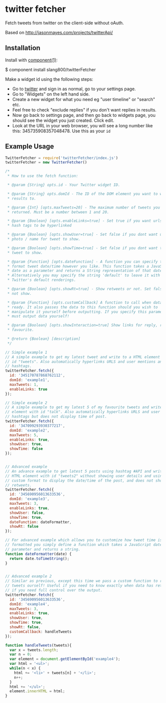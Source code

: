 # twitter fetcher
Fetch tweets from twitter on the client-side without oAuth.

Based on http://jasonmayes.com/projects/twitterApi/

## Installation

Install with [component(1)](http://component.io):

  $ component install slang800/twitterFetcher

Make a widget id using the following steps:
- Go to [twitter](https://twitter.com) and sign in as normal, go to your settings page.
- Go to "Widgets" on the left hand side.
- Create a new widget for what you need eg "user timeline" or "search" etc.
- Feel free to check "exclude replies" if you don't want replies in results.
- Now go back to settings page, and then go back to widgets page, you should see the widget you just created. Click edit.
- Look at the URL in your web browser, you will see a long number like this: 345735908357048478. Use this as your `id`

## Example Usage

```javascript
TwitterFetcher = require('twitterFetcher/index.js')
twitterFetcher = new TwitterFetcher()

/*
 * How to use the fetch function:

 * @param {String} opts.id - Your Twitter widget ID.

 * @param {String} opts.domId - The ID of the DOM element you want to write
 * results to.

 * @param {Int} [opts.maxTweets=20] - The maximum number of tweets you want
 * returned. Must be a number between 1 and 20.

 * @param {Boolean} [opts.enableLinks=true] - Set true if you want urls and
 * hash tags to be hyperlinked

 * @param {Boolean} [opts.showUser=true] - Set false if you dont want user
 * photo / name for tweet to show.

 * @param {Boolean} [opts.showTime=true] - Set false if you dont want time of
 * tweet to show.

 * @param {Function} [opts.dateFunction] - A function you can specify to
 * format tweet date/time however you like. This function takes a JavaScript
 * date as a parameter and returns a String representation of that date.
 * Alternatively you may specify the string 'default' to leave it with
 * Twitter's default renderings.

 * @param {Boolean} [opts.showRt=true] - Show retweets or not. Set false to
 * not show.

 * @param {Function} [opts.customCallback] A function to call when data is
 * ready. It also passes the data to this function should you wish to
 * manipulate it yourself before outputting. If you specify this parameter you
 * must output data yourself!

 * @param {Boolean} [opts.showInteraction=true] Show links for reply, retweet,
 * favourite.

 * @return {Boolean} [description]
 */

// Simple example 1
// A simple example to get my latest tweet and write to a HTML element with
// id "tweets". Also automatically hyperlinks URLS and user mentions and
// hashtags.
twitterFetcher.fetch({
  id: '345170787868762112',
  domId: 'example1',
  maxTweets: 1,
  enableLinks: true
});

// Simple example 2
// A simple example to get my latest 5 of my favourite tweets and write to a HTML
// element with id "talk". Also automatically hyperlinks URLS and user mentions and
// hashtags but does not display time of post.
twitterFetcher.fetch({
  id: '347099293930377217',
  domId: 'example2',
  maxTweets: 5,
  enableLinks: true,
  showUser: true,
  showTime: false
});


// Advanced example
// An advance example to get latest 5 posts using hashtag #API and write to a
// HTML element with id "tweets2" without showing user details and using a
// custom format to display the date/time of the post, and does not show
// retweets.
twitterFetcher.fetch({
  id: '345690956013633536',
  domId: 'example3',
  maxTweets: 3,
  enableLinks: true,
  showUser: false,
  showTime: true,
  dateFunction: dateFormatter,
  showRt: false
});

// For advanced example which allows you to customize how tweet time is
// formatted you simply define a function which takes a JavaScript date as a
// parameter and returns a string.
function dateFormatter(date) {
  return date.toTimeString();
}


// Advanced example 2
// Similar as previous, except this time we pass a custom function to render the
// tweets ourself! Useful if you need to know exactly when data has returned or
// if you need full control over the output.
twitterFetcher.fetch({
  id: '345690956013633536',
  domId: 'example4',
  maxTweets: 3,
  enableLinks: true,
  showUser: true,
  showTime: true,
  showRt: false,
  customCallback: handleTweets
});

function handleTweets(tweets){
  var x = tweets.length;
  var n = 0;
  var element = document.getElementById('example4');
  var html = '<ul>';
  while(n < x) {
    html += '<li>' + tweets[n] + '</li>';
    n++;
  }
  html += '</ul>';
  element.innerHTML = html;
}
```
